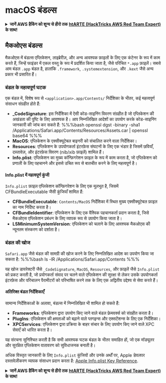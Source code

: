 # macOS बंडल्स

<details>

<summary><strong>जानें AWS हैकिंग को शून्य से हीरो तक</strong> <a href="https://training.hacktricks.xyz/courses/arte"><strong>htARTE (HackTricks AWS Red Team Expert)</strong></a><strong> के साथ!</strong></summary>

HackTricks का समर्थन करने के अन्य तरीके:

* यदि आप अपनी कंपनी का विज्ञापन HackTricks में देखना चाहते हैं या **HackTricks को PDF में डाउनलोड** करना चाहते हैं तो [**सब्सक्रिप्शन प्लान्स**](https://github.com/sponsors/carlospolop) देखें!
* [**आधिकारिक PEASS और HackTricks स्वैग**](https://peass.creator-spring.com) प्राप्त करें
* [**The PEASS Family**](https://opensea.io/collection/the-peass-family) की खोज करें, हमारा विशेष [**NFTs**](https://opensea.io/collection/the-peass-family) संग्रह
* **शामिल हों** 💬 [**डिस्कॉर्ड समूह**](https://discord.gg/hRep4RUj7f) या [**टेलीग्राम समूह**](https://t.me/peass) या हमें **ट्विटर** 🐦 पर **फॉलो** करें [**@carlospolopm**](https://twitter.com/hacktricks_live)**.**
* **HackTricks** और [**HackTricks Cloud**](https://github.com/carlospolop/hacktricks-cloud) github repos में PR जमा करके अपने हैकिंग ट्रिक्स साझा करें।

</details>

## मैकओएस बंडल्स

मैकओएस में बंडल्स एप्लिकेशन, लाइब्रेरीज़, और अन्य आवश्यक फ़ाइलों के लिए एक कंटेनर के रूप में काम करते हैं, जिन्हें फाइंडर में एकल वस्तु के रूप में प्रदर्शित किया जाता है, जैसे परिचित `*.app` फ़ाइलें। सबसे आम बंडल `.app` बंडल है, हालांकि `.framework`, `.systemextension`, और `.kext` जैसे अन्य प्रकार भी प्रसारित हैं।

### बंडल के महत्वपूर्ण घटक

एक बंडल में, विशेष रूप से `<application>.app/Contents/` निर्देशिका के भीतर, कई महत्वपूर्ण संसाधन संग्रहीत होते हैं:

- **_CodeSignature**: इस निर्देशिका में ऐसी कोड-साइनिंग विवरण संग्रहीत है जो एप्लिकेशन की अखंडता की पुष्टि के लिए आवश्यक है। आप निम्नलिखित आदेशों का उपयोग करके कोड-साइनिंग जानकारी की जांच कर सकते हैं:
%%%bash
openssl dgst -binary -sha1 /Applications/Safari.app/Contents/Resources/Assets.car | openssl base64
%%%
- **MacOS**: एप्लिकेशन के एक्सीक्यूटेबल बाइनरी को संचालित करने वाला निर्देशिका।
- **Resources**: एप्लिकेशन के उपयोगकर्ता इंटरफ़ेस संघटनों के लिए एक भंडार है जिसमें छवियाँ, दस्तावेज़, और इंटरफ़ेस विवरण (nib/xib फ़ाइलें) शामिल हैं।
- **Info.plist**: एप्लिकेशन का मुख्य कॉन्फ़िगरेशन फ़ाइल के रूप में काम करता है, जो एप्लिकेशन को प्रणाली के लिए पहचानने और इससे उचित रूप से बातचीत करने के लिए महत्वपूर्ण है।

#### Info.plist में महत्वपूर्ण कुंजी

`Info.plist` फ़ाइल एप्लिकेशन कॉन्फ़िगरेशन के लिए एक मूलभूत है, जिसमें CFBundleExecutable जैसी कुंजियाँ शामिल हैं:

- **CFBundleExecutable**: `Contents/MacOS` निर्देशिका में स्थित मुख्य एक्सीक्यूटेबल फ़ाइल का नाम निर्दिष्ट करता है।
- **CFBundleIdentifier**: एप्लिकेशन के लिए एक वैश्विक पहचानकर्ता प्रदान करता है, जिसे मैकओएस एप्लिकेशन प्रबंधन के लिए व्यापक रूप से उपयोग किया जाता है।
- **LSMinimumSystemVersion**: एप्लिकेशन को चलाने के लिए आवश्यक मैकओएस की न्यूनतम संस्करण को दर्शाता है।

### बंडल की खोज

`Safari.app` जैसे बंडल की सामग्री की खोज करने के लिए निम्नलिखित आदेश का उपयोग किया जा सकता है:
%%%bash
ls -lR /Applications/Safari.app/Contents
%%%

यह खोज डायरेक्टरी जैसे `_CodeSignature`, `MacOS`, `Resources`, और फ़ाइलें जैसे `Info.plist` को प्रकट करती है, जो प्रयोगकर्ता संवाद पर चलने वाले एप्लिकेशन की सुरक्षा से लेकर उसके उपयोगकर्ता इंटरफ़ेस और परिचालन पैरामीटरों को परिभाषित करने तक के लिए एक अद्वितीय उद्देश्य से सेवा करते हैं।

#### अतिरिक्त बंडल निर्देशिकाएँ

सामान्य निर्देशिकाओं के अलावा, बंडल्स में निम्नलिखित भी शामिल हो सकते हैं:

- **Frameworks**: एप्लिकेशन द्वारा उपयोग किए जाने वाले बंडल फ्रेमवर्क्स को संग्रहीत करता है।
- **PlugIns**: एप्लिकेशन की क्षमताओं को बढ़ाने वाले प्लगइन्स और एक्सटेंशन्स के लिए एक निर्देशिका।
- **XPCServices**: एप्लिकेशन द्वारा प्रक्रिया के बाहर संचार के लिए उपयोग किए जाने वाले XPC सेवाएँ को धारित करता है।

यह संरचना सुनिश्चित करती है कि सभी आवश्यक घटक बंडल के भीतर समाहित हों, जो एक मॉड्यूलर और सुरक्षित एप्लिकेशन वातावरण को सुविधाजनक बनाती है।

अधिक विस्तृत जानकारी के लिए `Info.plist` कुंजियों और उनके अर्थों पर, Apple डेवलपर दस्तावेज़ीकरण व्यापक संसाधन प्रदान करता है: [Apple Info.plist Key Reference](https://developer.apple.com/library/archive/documentation/General/Reference/InfoPlistKeyReference/Introduction/Introduction.html).

<details>

<summary><strong>जानें AWS हैकिंग को शून्य से हीरो तक</strong> <a href="https://training.hacktricks.xyz/courses/arte"><strong>htARTE (HackTricks AWS Red Team Expert)</strong></a><strong> के साथ!</strong></summary>

HackTricks का समर्थन करने के अन्य तरीके:

* यदि आप अपनी कंपनी का विज्ञापन HackTricks में देखना चाहते हैं या **HackTricks को PDF में डाउनलोड** करना चाहते हैं तो [**सब्सक्रिप्शन प्लान्स**](https://github.com/sponsors/carlospolop) देखें!
* [**आधिकारिक PEASS और HackTricks स्वैग**](https://peass.creator-spring.com) प्राप्त करें
* [**The PEASS Family**](https://opensea.io/collection/the-peass-family) की खोज करें, हमारा विशेष [**NFTs**](https://opensea.io/collection/the-peass-family) संग्रह
* **शामिल हों** 💬 [**डिस्कॉर्ड समूह**](https://discord.gg/hRep4RUj7f) या [**टेलीग्राम समूह**](https://t.me/peass) या हमें **ट्विटर** 🐦 पर **फॉलो** करें [**@carlospolopm**](https://twitter.com/hacktricks_live)**.**
* **HackTricks** और [**HackTricks Cloud**](https://github.com/carlospolop/hacktricks-cloud) github repos में PR जमा करके अपने हैकिंग ट्रिक्स साझा करें।

</details>
